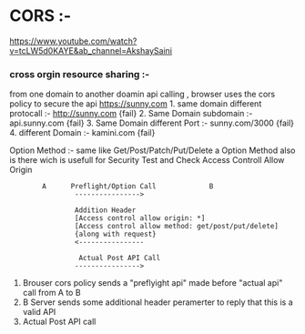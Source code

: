 # CORS :-
https://www.youtube.com/watch?v=tcLW5d0KAYE&ab_channel=AkshaySaini

### cross orgin resource sharing :- 

from one domain to another doamin api calling , browser uses the cors policy to secure the api 
    https://sunny.com 
            1. same domain different protocall :- http://sunny.com {fail}
            2. Same Domain subdomain :- api.sunny.com {fail}
            3. Same Domain different Port :- sunny.com/3000 {fail}
            4. different Domain :- kamini.com {fail}

   Option Method :- 
        same like Get/Post/Patch/Put/Delete a Option Method also is there wich is usefull for Security Test and Check Access Controll Allow Origin

            A      Preflight/Option Call             B
                    ---------------->

                    Addition Header 
                    [Access control allow origin: *] 
                    [Access control allow method: get/post/put/delete] 
                    {along with request}
                    <----------------

                     Actual Post API Call 
                    ---------------->

1. Brouser cors policy sends a "preflyight api" made before "actual api" call from A to B 
2. B Server sends some additional header peramerter to reply that this is a valid API   
3. Actual Post API call  
